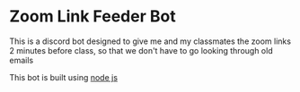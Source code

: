 <h1>Zoom Link Feeder Bot </h1>
<p>This is a discord bot designed to give me and my classmates the zoom links 2 minutes before class, so that we don't have to go looking through old emails </p>
<p>This bot is built using <a href="https://github.com/nodejs">node js</a></p>
